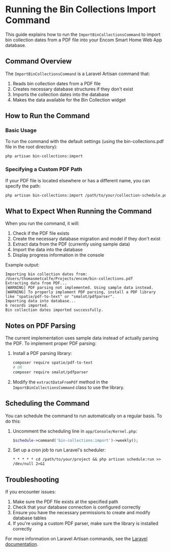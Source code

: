 # Running the Bin Collections Import Command

This guide explains how to run the `ImportBinCollectionsCommand` to import bin collection dates from a PDF file into your Encom Smart Home Web App database.

## Command Overview

The `ImportBinCollectionsCommand` is a Laravel Artisan command that:

1. Reads bin collection dates from a PDF file
2. Creates necessary database structures if they don't exist
3. Imports the collection dates into the database
4. Makes the data available for the Bin Collection widget

## How to Run the Command

### Basic Usage

To run the command with the default settings (using the bin-collections.pdf file in the root directory):

```bash
php artisan bin-collections:import
```

### Specifying a Custom PDF Path

If your PDF file is located elsewhere or has a different name, you can specify the path:

```bash
php artisan bin-collections:import /path/to/your/collection-schedule.pdf
```

## What to Expect When Running the Command

When you run the command, it will:

1. Check if the PDF file exists
2. Create the necessary database migration and model if they don't exist
3. Extract data from the PDF (currently using sample data)
4. Import the data into the database
5. Display progress information in the console

Example output:
```
Importing bin collection dates from: /Users/thomasmetcalfe/Projects/encom/bin-collections.pdf
Extracting data from PDF...
[WARNING] PDF parsing not implemented. Using sample data instead.
[WARNING] To properly implement PDF parsing, install a PDF library like "spatie/pdf-to-text" or "smalot/pdfparser".
Importing data into database...
6 records imported.
Bin collection dates imported successfully.
```

## Notes on PDF Parsing

The current implementation uses sample data instead of actually parsing the PDF. To implement proper PDF parsing:

1. Install a PDF parsing library:
   ```bash
   composer require spatie/pdf-to-text
   # OR
   composer require smalot/pdfparser
   ```

2. Modify the `extractDataFromPdf` method in the `ImportBinCollectionsCommand` class to use the library.

## Scheduling the Command

You can schedule the command to run automatically on a regular basis. To do this:

1. Uncomment the scheduling line in `app/Console/Kernel.php`:
   ```php
   $schedule->command('bin-collections:import')->weekly();
   ```

2. Set up a cron job to run Laravel's scheduler:
   ```
   * * * * * cd /path/to/your/project && php artisan schedule:run >> /dev/null 2>&1
   ```

## Troubleshooting

If you encounter issues:

1. Make sure the PDF file exists at the specified path
2. Check that your database connection is configured correctly
3. Ensure you have the necessary permissions to create and modify database tables
4. If you're using a custom PDF parser, make sure the library is installed correctly

For more information on Laravel Artisan commands, see the [Laravel documentation](https://laravel.com/docs/artisan).
